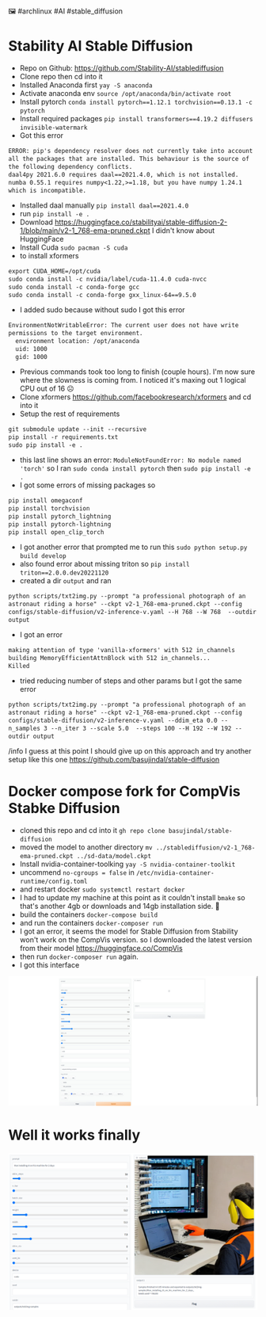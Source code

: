 :framed_picture: #archlinux #AI #stable_diffusion

# Stability AI Stable Diffusion

* Repo on Github: https://github.com/Stability-AI/stablediffusion
* Clone repo then cd into it
* Installed Anaconda first `yay -S anaconda`
* Activate anaconda env `source /opt/anaconda/bin/activate root`
* Install pytorch `conda install pytorch==1.12.1 torchvision==0.13.1 -c pytorch`
* Install required packages `pip install transformers==4.19.2 diffusers invisible-watermark`
* Got this error
```
ERROR: pip's dependency resolver does not currently take into account all the packages that are installed. This behaviour is the source of the following dependency conflicts.
daal4py 2021.6.0 requires daal==2021.4.0, which is not installed.
numba 0.55.1 requires numpy<1.22,>=1.18, but you have numpy 1.24.1 which is incompatible.
```
* Installed daal manually `pip install daal==2021.4.0`
* run `pip install -e .`
* Download https://huggingface.co/stabilityai/stable-diffusion-2-1/blob/main/v2-1_768-ema-pruned.ckpt I didn't know about HuggingFace
* Install Cuda `sudo pacman -S cuda`
* to install xformers
```
export CUDA_HOME=/opt/cuda
sudo conda install -c nvidia/label/cuda-11.4.0 cuda-nvcc
sudo conda install -c conda-forge gcc
sudo conda install -c conda-forge gxx_linux-64==9.5.0
```
* I added sudo because without sudo I got this error
```
EnvironmentNotWritableError: The current user does not have write permissions to the target environment.
  environment location: /opt/anaconda
  uid: 1000
  gid: 1000
```
* Previous commands took too long to finish (couple hours). I'm now sure where the slowness is coming from. I noticed it's maxing out 1 logical CPU out of 16 :frowning_face:
* Clone xformers https://github.com/facebookresearch/xformers and cd into it
* Setup the rest of requirements
```
git submodule update --init --recursive
pip install -r requirements.txt
sudo pip install -e .
```
* this last line shows an error: `ModuleNotFoundError: No module named 'torch'` so I ran `sudo conda install pytorch` then `sudo pip install -e .`
* I got some errors of missing packages so
```
pip install omegaconf
pip install torchvision
pip install pytorch_lightning
pip install pytorch-lightning
pip install open_clip_torch
```
* I got another error that prompted me to run this `sudo python setup.py build develop`
* also found error about missing triton so `pip install triton==2.0.0.dev20221120`
* created a dir `output` and ran
```
python scripts/txt2img.py --prompt "a professional photograph of an astronaut riding a horse" --ckpt v2-1_768-ema-pruned.ckpt --config configs/stable-diffusion/v2-inference-v.yaml --H 768 --W 768  --outdir output
```
* I got an error
```
making attention of type 'vanilla-xformers' with 512 in_channels
building MemoryEfficientAttnBlock with 512 in_channels...
Killed
```
* tried reducing number of steps and other params but I got the same error
```
python scripts/txt2img.py --prompt "a professional photograph of an astronaut riding a horse" --ckpt v2-1_768-ema-pruned.ckpt --config configs/stable-diffusion/v2-inference-v.yaml --ddim_eta 0.0 --n_samples 3 --n_iter 3 --scale 5.0  --steps 100 --H 192 --W 192 --outdir output
```

/info I guess at this point I should give up on this approach and try another setup like this one https://github.com/basujindal/stable-diffusion

# Docker compose fork for CompVis Stabke Diffusion

- cloned this repo and cd into it `gh repo clone basujindal/stable-diffusion`
- moved the model to another directory `mv ../stablediffusion/v2-1_768-ema-pruned.ckpt ../sd-data/model.ckpt`
- Install nvidia-container-toolking `yay -S nvidia-container-toolkit`
- uncommend `no-cgroups = false` in `/etc/nvidia-container-runtime/config.toml`
- and restart docker `sudo systemctl restart docker`
- I had to update my machine at this point as it couldn't install `bmake` so that's another 4gb or downloads and 14gb installation side. :smiling_face_with_tear:
- build the containers `docker-compose build`
- and run the containers `docker-composer run`
- I got an error, it seems the model for Stable Diffusion from Stability won't work on the CompVis version. so I downloaded the latest version from their model https://huggingface.co/CompVis
- then run `docker-composer run` again.
- I got this interface

![Gradio](/public/6720597cbea41ccc5a61989b06a3c54b878f9e46de7333b252481c8b8b4fdbe4.png)

# Well it works finally

![](/public/eed5b36fee1d3cbac505a18afe2c18ae5af5c6595d8aa1de68d406d267991606.png)